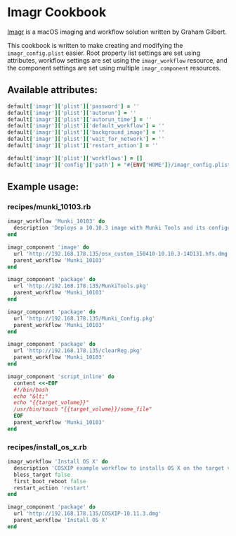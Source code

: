 # Imagr Cookbook
[Imagr](https://github.com/grahamgilbert/imagr) is a macOS imaging and
workflow solution written by Graham Gilbert.

This cookbook is written to make creating and modifying the `imagr_config.plist` easier. Root property list settings are set using attributes, workflow settings are set using the `imagr_workflow` resource, and the component settings are set using multiple `imagr_component` resources.

## Available attributes:
```ruby
default['imagr']['plist']['password'] = ''
default['imagr']['plist']['autorun'] = ''
default['imagr']['plist']['autorun_time'] = ''
default['imagr']['plist']['default_workflow'] = ''
default['imagr']['plist']['background_image'] = ''
default['imagr']['plist']['wait_for_network'] = ''
default['imagr']['plist']['restart_action'] = ''

default['imagr']['plist']['workflows'] = []
default['imagr']['config']['path'] = "#{ENV['HOME']}/imagr_config.plist"
```

## Example usage:

### recipes/munki_10103.rb
```ruby
imagr_workflow 'Munki_10103' do
  description 'Deploys a 10.10.3 image with Munki Tools and its configuration.'
end

imagr_component 'image' do
  url 'http://192.168.178.135/osx_custom_150410-10.10.3-14D131.hfs.dmg'
  parent_workflow 'Munki_10103'
end

imagr_component 'package' do
  url 'http://192.168.178.135/MunkiTools.pkg'
  parent_workflow 'Munki_10103'
end

imagr_component 'package' do
  url 'http://192.168.178.135/Munki_Config.pkg'
  parent_workflow 'Munki_10103'
end

imagr_component 'package' do
  url 'http://192.168.178.135/clearReg.pkg'
  parent_workflow 'Munki_10103'
end

imagr_component 'script_inline' do
  content <<-EOF
  #!/bin/bash
  echo "&lt;"
  echo "{{target_volume}}"
  /usr/bin/touch "{{target_volume}}/some_file"
  EOF
  parent_workflow 'Munki_10103'
end
```

### recipes/install_os_x.rb
```ruby
imagr_workflow 'Install OS X' do
  description 'COSXIP example workflow to installs OS X on the target volume.'
  bless_target false
  first_boot_reboot false
  restart_action 'restart'
end

imagr_component 'package' do
  url 'http://192.168.178.135/COSXIP-10.11.3.dmg'
  parent_workflow 'Install OS X'
end
```
